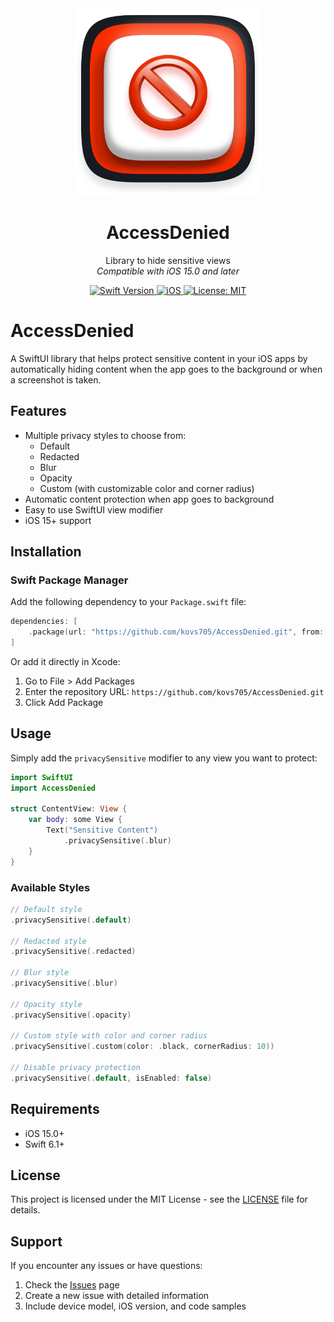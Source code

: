 <div align="center">
  <img width="300" height="300" src="/Assets/AccessDenied.png" alt="">
  <h1><b>AccessDenied</b></h1>
  <p>
    Library to hide sensitive views
    <br>
    <i>Compatible with iOS 15.0 and later</i>
  </p>
</div>

<div align="center">
  <a href="https://swift.org">
<!--     <img src="https://img.shields.io/badge/Swift-5.9%20%7C%206-orange.svg" alt="Swift Version"> -->
    <img src="https://img.shields.io/badge/Swift-6.1-orange.svg" alt="Swift Version">
  </a>
  <a href="https://www.apple.com/ios/">
    <img src="https://img.shields.io/badge/iOS-15%2B-blue.svg" alt="iOS">
  </a>
  <a href="LICENSE">
    <img src="https://img.shields.io/badge/License-MIT-green.svg" alt="License: MIT">
  </a>
</div>

# AccessDenied

A SwiftUI library that helps protect sensitive content in your iOS apps by automatically hiding content when the app goes to the background or when a screenshot is taken.

## Features

- Multiple privacy styles to choose from:
  - Default
  - Redacted
  - Blur
  - Opacity
  - Custom (with customizable color and corner radius)
- Automatic content protection when app goes to background
- Easy to use SwiftUI view modifier
- iOS 15+ support

## Installation

### Swift Package Manager

Add the following dependency to your `Package.swift` file:

```swift
dependencies: [
    .package(url: "https://github.com/kovs705/AccessDenied.git", from: "1.0.0")
]
```

Or add it directly in Xcode:
1. Go to File > Add Packages
2. Enter the repository URL: `https://github.com/kovs705/AccessDenied.git`
3. Click Add Package

## Usage

Simply add the `privacySensitive` modifier to any view you want to protect:

```swift
import SwiftUI
import AccessDenied

struct ContentView: View {
    var body: some View {
        Text("Sensitive Content")
            .privacySensitive(.blur)
    }
}
```

### Available Styles

```swift
// Default style
.privacySensitive(.default)

// Redacted style
.privacySensitive(.redacted)

// Blur style
.privacySensitive(.blur)

// Opacity style
.privacySensitive(.opacity)

// Custom style with color and corner radius
.privacySensitive(.custom(color: .black, cornerRadius: 10))

// Disable privacy protection
.privacySensitive(.default, isEnabled: false)
```

## Requirements

- iOS 15.0+
- Swift 6.1+

## License

This project is licensed under the MIT License - see the [LICENSE](LICENSE) file for details.

## Support

If you encounter any issues or have questions:

1. Check the [Issues](https://github.com/kovs705/AccessDenied/issues) page
2. Create a new issue with detailed information
3. Include device model, iOS version, and code samples
